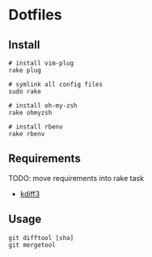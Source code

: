# Dotfiles

## Install

    # install vim-plug
    rake plug

    # symlink all config files
    sudo rake

    # install oh-my-zsh
    rake ohmyzsh

    # install rbenv
    rake rbenv

## Requirements

TODO: move requirements into rake task

* [kdiff3](http://sourceforge.net/projects/kdiff3/files/kdiff3/)

## Usage
    git difftool [sha]
    git mergetool
